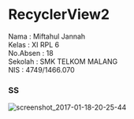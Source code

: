 # RecyclerView2

<p>
Nama : Miftahul Jannah <br>
Kelas : XI RPL 6<br>
No.Absen : 18 <br>
Sekolah : SMK TELKOM MALANG <br>
NIS : 4749/1466.070
</p>
<h3> SS </h3>

![screenshot_2017-01-18-20-25-44](https://cloud.githubusercontent.com/assets/22139208/22138599/16d464a2-df14-11e6-990a-032ae982c009.png)
